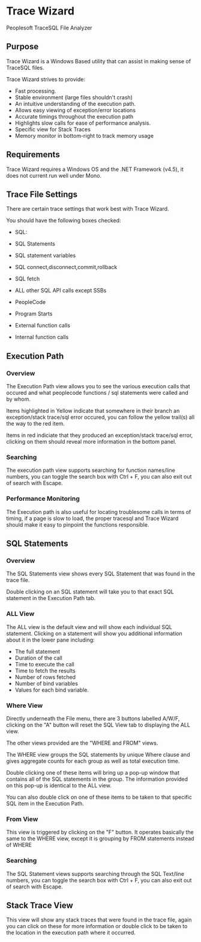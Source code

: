 # Trace Wizard
Peoplesoft TraceSQL File Analyzer

## Purpose

Trace Wizard is a Windows Based utility that can assist in making sense of TraceSQL files. 

Trace Wizard strives to provide:

* Fast processing.
* Stable environment (large files shouldn't crash)
* An intuitive understanding of the execution path.
 * Allows easy viewing of exception/error locations
 * Accurate timings throughout the execution path
 * Highlights slow calls for ease of performance analysis.
* Specific view for Stack Traces
* Memory monitor in bottom-right to track memory usage

## Requirements

Trace Wizard requires a Windows OS and the .NET Framework (v4.5), it does not current run well under Mono.

## Trace File Settings

There are certain trace settings that work best with Trace Wizard.

You should have the following boxes checked:

* SQL:
 * SQL Statements
 * SQL statement variables
 * SQL connect,disconnect,commit,rollback
 * SQL fetch
 * ALL other SQL API calls except SSBs

* PeopleCode
 * Program Starts
 * External function calls
 * Internal function calls

## Execution Path

### Overview

The Execution Path view allows you to see the various execution calls that occured and what peoplecode functions / sql statements were called and by whom.

Items highlighted in Yellow indicate that somewhere in their branch an exception/stack trace/sql error occured, you can follow the yellow trail(s) all the way to the red item.

Items in red indiciate that they produced an exception/stack trace/sql error, clicking on them should reveal more information in the bottom panel.

### Searching

The execution path view supports searching for function names/line numbers, you can toggle the search box with Ctrl + F, you can also exit out of search with Escape.

### Performance Monitoring

The Execution path is also useful for locating troublesome calls in terms of timing, if a page is slow to load, the proper tracesql and Trace Wizard should make it easy to pinpoint the functions responsible.

## SQL Statements

### Overview

The SQL Statements view shows every SQL Statement that was found in the trace file.

Double clicking on an SQL statement will take you to that exact SQL statement in the Execution Path tab.

### ALL View

The ALL view is the default view and will show each individual SQL statement. Clicking on a statement will show you additional information about it in the lower pane including:

* The full statement
* Duration of the call
* Time to execute the call
* Time to fetch the results
* Number of rows fetched
* Number of bind variables
* Values for each bind variable.

### Where View

Directly underneath the File menu, there are 3 buttons labelled A/W/F, clicking on the "A" button will reset the SQL View tab to displaying the ALL view.

The other views provided are the "WHERE and FROM" views.

The WHERE view groups the SQL statements by unique Where clause and gives aggregate counts for each group as well as total execution time.

Double clicking one of these items will bring up a pop-up window that contains all of the SQL statements in the group. The information provided on this pop-up is identical to the ALL view.

You can also double click on one of these items to be taken to that specific SQL item in the Execution Path.

### From View

This view is triggered by clicking on the "F" button. It operates basically the same to the WHERE view, except it is grouping by FROM statements instead of WHERE

### Searching

The SQL Statement views supports searching through the SQL Text/line numbers, you can toggle the search box with Ctrl + F, you can also exit out of search with Escape.

## Stack Trace View

This view will show any stack traces that were found in the trace file, again you can click on these for more information or double click to be taken to the location in the execution path where it occurred.

